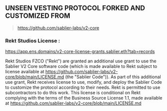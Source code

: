 ## UNSEEN VESTING PROTOCOL FORKED AND CUSTOMIZED FROM 
> https://github.com/sablier-labs/v2-core

### Rekt Studios License :

https://app.ens.domains/v2-core-license-grants.sablier.eth?tab=records

Rekt Studios FZCO ("Rekt") are granted an additional use grant to use the Sablier 
V2 Core software code (which is made available to Rekt subject to license available 
at https://github.com/sablier-labs/v2-core/blob/main/LICENSE.md (the "Sablier Code")). 
As part of this additional use grant, Rekt receives license to use, modify, and deploy 
the Sablier Code to customize the protocol according to their needs.  Rekt is permitted 
to use subcontractors to do this work.  This license is conditional on Rekt complying 
with the terms of the Business Source License 1.1, made available 
at https://github.com/sablier-labs/v2-core/blob/main/LICENSE.md
